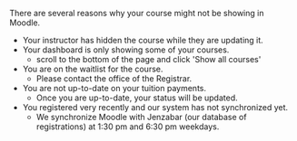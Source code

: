 There are several reasons why your course might not be showing in Moodle.

* Your instructor has hidden the course while they are updating it.
* Your dashboard is only showing some of your courses. 
  * scroll to the bottom of the page and click 'Show all courses'
* You are on the waitlist for the course.
  * Please contact the office of the Registrar.
* You are not up-to-date on your tuition payments.
  * Once you are up-to-date, your status will be updated.
* You registered very recently and our system has not synchronized yet.
  * We synchronize Moodle with Jenzabar \(our database of registrations\) at 1:30 pm and 6:30 pm weekdays.



